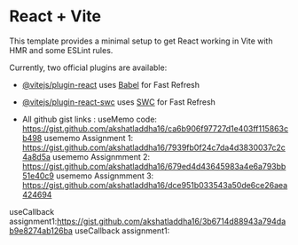# React + Vite

This template provides a minimal setup to get React working in Vite with HMR and some ESLint rules.

Currently, two official plugins are available:

- [@vitejs/plugin-react](https://github.com/vitejs/vite-plugin-react/blob/main/packages/plugin-react/README.md) uses [Babel](https://babeljs.io/) for Fast Refresh
- [@vitejs/plugin-react-swc](https://github.com/vitejs/vite-plugin-react-swc) uses [SWC](https://swc.rs/) for Fast Refresh


- All github gist links :
useMemo code: https://gist.github.com/akshatladdha16/ca6b906f97727d1e403ff115863cb498 
usememo Assignment 1: https://gist.github.com/akshatladdha16/7939fb0f24c7da4d3830037c2c4a8d5a
usememo Assignmment 2: https://gist.github.com/akshatladdha16/679ed4d43645983a4e6a793bb51e40c9
usememo Assignmment 3: https://gist.github.com/akshatladdha16/dce951b033543a50de6ce26aea424694

useCallback assignment1:https://gist.github.com/akshatladdha16/3b6714d88943a794dab9e8274ab126ba
useCallback assignment1: 